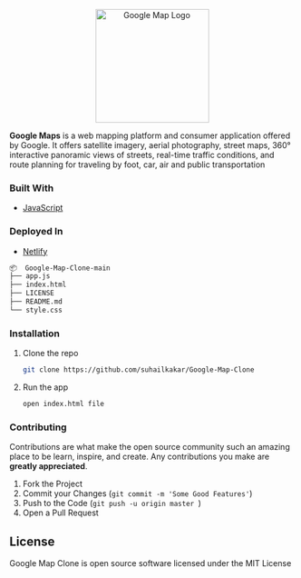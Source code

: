 <p align="center">
    <img width="200" height="auto" src="https://cdn.vox-cdn.com/thumbor/pOMbzDvdEWS8NIeUuhxp23wi_cU=/1400x1400/filters:format(png)/cdn.vox-cdn.com/uploads/chorus_asset/file/19700731/googlemaps.png" alt="Google Map Logo" />
</p>
   
**Google Maps** is a web mapping platform and consumer application offered by Google. It offers satellite imagery, aerial photography, street maps, 360° interactive panoramic views of streets, real-time traffic conditions, and route planning for traveling by foot, car, air and public transportation


### Built With
* [JavaScript](https://en.wikipedia.org/wiki/JavaScript)

### Deployed In
* [Netlify](https://netlify.com/)

```bash
📦  Google-Map-Clone-main
├── app.js
├── index.html
├── LICENSE
├── README.md
└── style.css
```

### Installation

1. Clone the repo
   ```sh
   git clone https://github.com/suhailkakar/Google-Map-Clone
   ```
2. Run the app
   ```sh
   open index.html file
   ```

### Contributing

Contributions are what make the open source community such an amazing place to be learn, inspire, and create. Any contributions you make are **greatly appreciated**.

1. Fork the Project
3. Commit your Changes (`git commit -m 'Some Good Features'`)
4. Push to the Code (`git push -u origin master `)
5. Open a Pull Request


## License

Google Map Clone is open source software licensed under the MIT License
